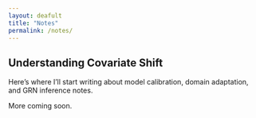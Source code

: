 ```yaml
---
layout: deafult
title: "Notes"
permalink: /notes/
---
```


## Understanding Covariate Shift

Here’s where I’ll start writing about model calibration, domain adaptation, and GRN inference notes.

More coming soon.
